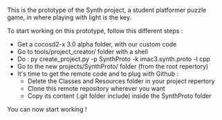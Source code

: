 This is the prototype of the Synth project, a student platformer puzzle game, in where playing with light is the key.

To start working on this prototype, follow this different steps :

  - Get a cocosd2-x 3.0 alpha folder, with our custom code
  - Go to tools/project_creator/ folder with a shell
  - Do : py create_project.py -p SynthProto -k imac3.synth.proto -l cpp
  - Go to the new projects/SynthProto/ folder (from the root repertory)
  - It's time to get the remote code and to plug with Github :
    - Delete the Classes and Resources folder in your project repertory
    - Clone this remote repository wherever you want
    - Copy its content (.git folder include) inside the SynthProto folder

You can now start working !
